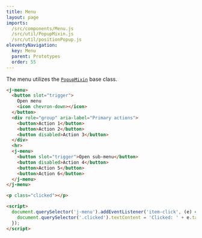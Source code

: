 ```yaml
---
title: Menu
layout: page
imports:
  /src/components/Menu.js
  /src/util/PopupMixin.js
  /src/util/positionPopup.js
eleventyNavigation:
  key: Menu
  parent: Prototypes
  order: 55
---
```


The menu utilizes the [`PopupMixin`](/prototypes/popup) base class.

<render-example></render-example>
```html
<j-menu>
  <button slot="trigger">
    Open menu
    <icon chevron-down></icon>
  </button>
  <div role="group" aria-label="Primary actions">
    <button>Action 1</button>
    <button>Action 2</button>
    <button disabled>Action 3</button>
  </div>
  <hr>
  <j-menu>
    <button slot="trigger">Open sub-menu</button>
    <button disabled>Action 4</button>
    <button>Action 5</button>
    <button>Action 6</button>
  </j-menu>
</j-menu>

<p class="clicked"></p>

<script>
  document.querySelector('j-menu').addEventListener('item-click', (e) => {
    document.querySelector('.clicked').textContent = 'Clicked: ' + e.target.textContent;
  });
</script>
```

